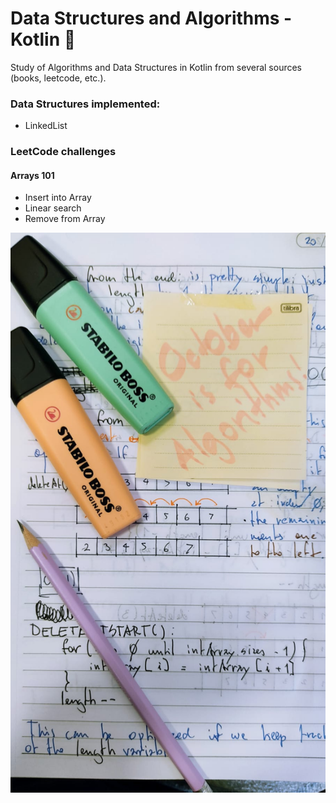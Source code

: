 # Data Structures and Algorithms - Kotlin 🤖

Study of Algorithms and Data Structures in Kotlin from several sources (books, leetcode, etc.).

### Data Structures implemented:
  - LinkedList

### LeetCode challenges
#### Arrays 101
  - Insert into Array
  - Linear search
  - Remove from Array

![October is for algorithms!](algorithm.jpeg)
